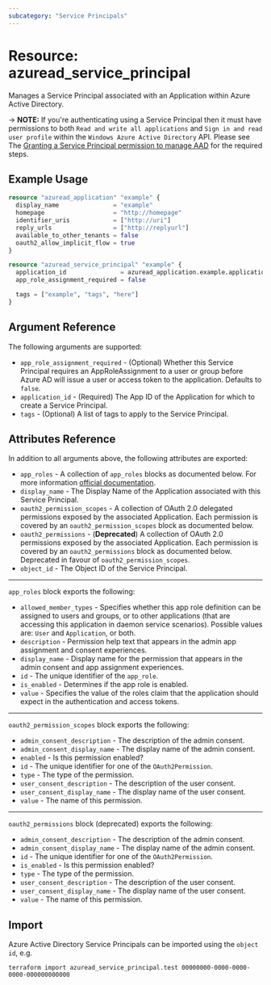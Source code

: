 ```yaml
---
subcategory: "Service Principals"
---
```


# Resource: azuread_service_principal

Manages a Service Principal associated with an Application within Azure Active Directory.

-> **NOTE:** If you're authenticating using a Service Principal then it must have permissions to both `Read and write all applications` and `Sign in and read user profile` within the `Windows Azure Active Directory` API. Please see The [Granting a Service Principal permission to manage AAD](../guides/service_principal_configuration.html) for the required steps.

## Example Usage

```terraform
resource "azuread_application" "example" {
  display_name               = "example"
  homepage                   = "http://homepage"
  identifier_uris            = ["http://uri"]
  reply_urls                 = ["http://replyurl"]
  available_to_other_tenants = false
  oauth2_allow_implicit_flow = true
}

resource "azuread_service_principal" "example" {
  application_id               = azuread_application.example.application_id
  app_role_assignment_required = false

  tags = ["example", "tags", "here"]
}
```

## Argument Reference

The following arguments are supported:

* `app_role_assignment_required` - (Optional) Whether this Service Principal requires an AppRoleAssignment to a user or group before Azure AD will issue a user or access token to the application. Defaults to `false`.
* `application_id` - (Required) The App ID of the Application for which to create a Service Principal.
* `tags` - (Optional) A list of tags to apply to the Service Principal.

## Attributes Reference

In addition to all arguments above, the following attributes are exported:

* `app_roles` - A collection of `app_roles` blocks as documented below. For more information [official documentation](https://docs.microsoft.com/en-us/azure/architecture/multitenant-identity/app-roles).
* `display_name` - The Display Name of the Application associated with this Service Principal.
* `oauth2_permission_scopes` - A collection of OAuth 2.0 delegated permissions exposed by the associated Application. Each permission is covered by an `oauth2_permission_scopes` block as documented below.
* `oauth2_permissions` - (**Deprecated**) A collection of OAuth 2.0 permissions exposed by the associated Application. Each permission is covered by an `oauth2_permissions` block as documented below. Deprecated in favour of `oauth2_permission_scopes`.
* `object_id` - The Object ID of the Service Principal.

---

`app_roles` block exports the following:

* `allowed_member_types` - Specifies whether this app role definition can be assigned to users and groups, or to other applications (that are accessing this application in daemon service scenarios). Possible values are: `User` and `Application`, or both.
* `description` - Permission help text that appears in the admin app assignment and consent experiences.
* `display_name` - Display name for the permission that appears in the admin consent and app assignment experiences.
* `id` - The unique identifier of the `app_role`.
* `is_enabled` - Determines if the app role is enabled.
* `value` - Specifies the value of the roles claim that the application should expect in the authentication and access tokens.

---

`oauth2_permission_scopes` block exports the following:

* `admin_consent_description` - The description of the admin consent.
* `admin_consent_display_name` - The display name of the admin consent.
* `enabled` - Is this permission enabled?
* `id` - The unique identifier for one of the `OAuth2Permission`.
* `type` - The type of the permission.
* `user_consent_description` - The description of the user consent.
* `user_consent_display_name` - The display name of the user consent.
* `value` - The name of this permission.

---

`oauth2_permissions` block (deprecated) exports the following:

* `admin_consent_description` - The description of the admin consent.
* `admin_consent_display_name` - The display name of the admin consent.
* `id` - The unique identifier for one of the `OAuth2Permission`.
* `is_enabled` - Is this permission enabled?
* `type` - The type of the permission.
* `user_consent_description` - The description of the user consent.
* `user_consent_display_name` - The display name of the user consent.
* `value` - The name of this permission.

## Import

Azure Active Directory Service Principals can be imported using the `object id`, e.g.

```shell
terraform import azuread_service_principal.test 00000000-0000-0000-0000-000000000000
```
